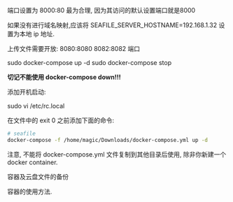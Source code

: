 

端口设置为 8000:80 最为合理, 因为其访问的默认设置端口就是8000

如果没有进行域名映射,应该将 SEAFILE_SERVER_HOSTNAME=192.168.1.32 设置为本地 ip 地址.  

上传文件需要开放: 8080:8080 8082:8082 端口


sudo docker-compose up -d
sudo docker-compose stop

**切记不能使用 docker-compose down!!!**   


添加开机启动:  

sudo vi  /etc/rc.local 

在文件中的 exit 0 之前添加下面的命令:  

```bash
# seafile
docker-compose -f /home/magic/Downloads/docker-compose.yml up -d 
```


注意, 不能将 docker-compose.yml 文件复制到其他目录后使用, 除非你新建一个 docker container.  


容器及云盘文件的备份


容器的使用方法.   

